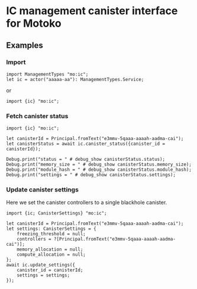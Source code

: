 # IC management canister interface for Motoko

## Examples

### Import
```motoko
import ManagementTypes "mo:ic";
let ic = actor("aaaaa-aa"): ManagementTypes.Service;
```
or
```motoko
import {ic} "mo:ic";
```

### Fetch canister status
```motoko
import {ic} "mo:ic";

let canisterId = Principal.fromText("e3mmv-5qaaa-aaaah-aadma-cai");
let canisterStatus = await ic.canister_status({canister_id = canisterId});

Debug.print("status = " # debug_show canisterStatus.status);
Debug.print("memory_size = " # debug_show canisterStatus.memory_size);
Debug.print("module_hash = " # debug_show canisterStatus.module_hash);
Debug.print("settings = " # debug_show canisterStatus.settings);
```

### Update canister settings
Here we set the canister controllers to a single blackhole canister.
```motoko
import {ic; CanisterSettings} "mo:ic";

let canisterId = Principal.fromText("e3mmv-5qaaa-aaaah-aadma-cai");
let settings: CanisterSettings = {
	freezing_threshold = null;
	controllers = ?[Principal.fromText("e3mmv-5qaaa-aaaah-aadma-cai")];
	memory_allocation = null;
	compute_allocation = null;
};
await ic.update_settings({
	canister_id = canisterId;
	settings = settings;
});
```